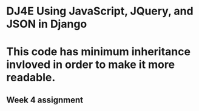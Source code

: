 # DJ4E Using JavaScript, JQuery, and JSON in Django
# This code has minimum inheritance invloved in order to make it more readable. 


## Week 4 assignment





